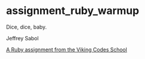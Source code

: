 assignment_ruby_warmup
======================

Dice, dice, baby.

Jeffrey Sabol

[A Ruby assignment from the Viking Codes School](http://www.vikingcodeschool.com)
